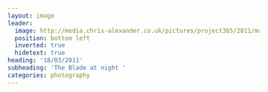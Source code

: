 ```yaml
---
layout: image
leader:
  image: http://media.chris-alexander.co.uk/pictures/project365/2011/mar/18/180311.jpg
  position: bottom left
  inverted: true
  hidetext: true
heading: '18/03/2011'
subheading: 'The Blade at night '
categories: photography
---
```

